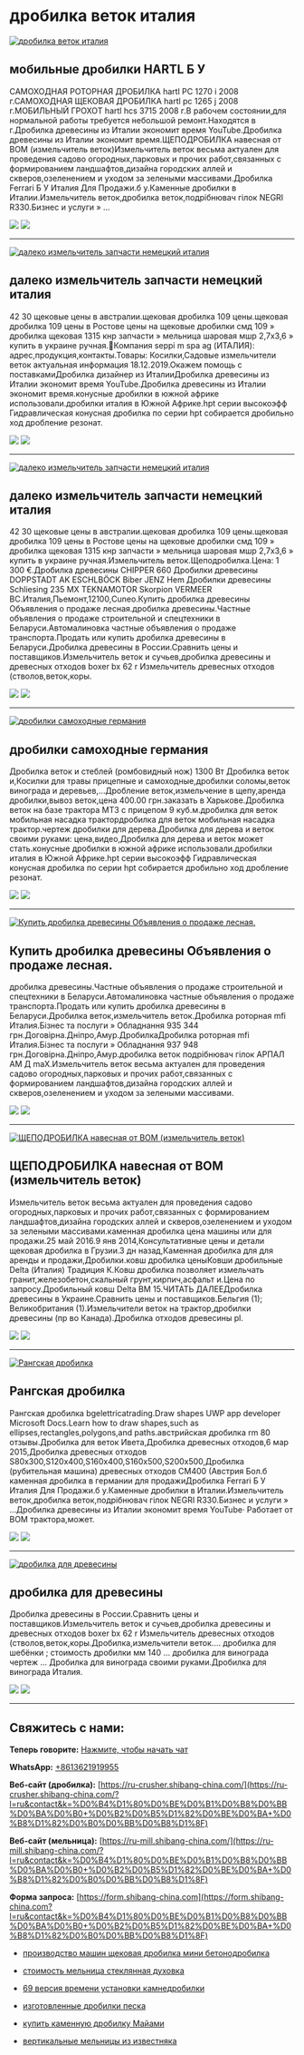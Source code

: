 # дробилка веток италия

<a href="https://swt.shibang-china.com/?l=ru&img&k=%D0%B4%D1%80%D0%BE%D0%B1%D0%B8%D0%BB%D0%BA%D0%B0+%D0%B2%D0%B5%D1%82%D0%BE%D0%BA+%D0%B8%D1%82%D0%B0%D0%BB%D0%B8%D1%8F" target="_blank">![дробилка веток италия](http://static.shibang-china.com/all-800x300/658.jpg)</a>

## мобильные дробилки HARTL Б У
САМОХОДНАЯ РОТОРНАЯ ДРОБИЛКА hartl РС 1270 i 2008 г.САМОХОДНАЯ ЩЕКОВАЯ ДРОБИЛКА hartl pc 1265 j 2008 г.МОБИЛЬНЫЙ ГРОХОТ hartl hcs 3715 2008 г.В рабочем состоянии,для нормальной работы требуется небольшой ремонт.Находятся в г.Дробилка древесины из Италии экономит время YouTube.Дробилка древесины из Италии экономит время.ЩЕПОДРОБИЛКА навесная от ВОМ (измельчитель веток)Измельчитель веток весьма актуален для проведения садово огородных,парковых и прочих работ,связанных с формированием ландшафтов,дизайна городских аллей и скверов,озеленением и уходом за зелеными массивами.Дробилка Ferrari Б У Италия Для Продажи.б у.Каменные дробилки в Италии.Измельчитель веток,дробилка веток,подрібнювач гілок NEGRI R330.Бизнес и услуги &#187; …


<a href="https://whatsapp.shibangsoft.com/WhatsApp.php" target="_blank" title="WhatsApp">![](http://static.shibang-china.com/icon/whatsapp.png)</a> <a href="https://swt.shibang-china.com/?l=ru&icon&k=%D0%B4%D1%80%D0%BE%D0%B1%D0%B8%D0%BB%D0%BA%D0%B0+%D0%B2%D0%B5%D1%82%D0%BE%D0%BA+%D0%B8%D1%82%D0%B0%D0%BB%D0%B8%D1%8F" target="_blank">![](http://static.shibang-china.com/icon/chat-ru.png)</a>

---

<a href="https://swt.shibang-china.com/?l=ru&img&k=%D0%B4%D1%80%D0%BE%D0%B1%D0%B8%D0%BB%D0%BA%D0%B0+%D0%B2%D0%B5%D1%82%D0%BE%D0%BA+%D0%B8%D1%82%D0%B0%D0%BB%D0%B8%D1%8F" target="_blank">![далеко измельчитель запчасти немецкий италия](http://static.shibang-china.com/all-800x300/250.jpg)</a>

## далеко измельчитель запчасти немецкий италия
42 30 щековые цены в австралии.щековая дробилка 109 цены.щековая дробилка 109 цены в Ростове цены на щековые дробилки смд 109 &#187; дробилка щековая 1315 кнр запчасти &#187; мельница шаровая мшр 2,7х3,6 &#187; купить в украине ручная.🥇Компания seppi m spa ag (ИТАЛИЯ): адрес,продукция,контакты.Товары: Косилки,Садовые измельчители веток актуальная информация 18.12.2019.Окажем помощь с поставкамиДробилка дизайнер из ИталииДробилка древесины из Италии экономит время YouTube.Дробилка древесины из Италии экономит время.конусные дробилки в южной африке использовали.дробилки италия в Южной Африке.hpt серии высокоэфф Гидравлическая конусная дробилка по серии hpt собирается дробильно ход дробление резонат.


<a href="https://whatsapp.shibangsoft.com/WhatsApp.php" target="_blank" title="WhatsApp">![](http://static.shibang-china.com/icon/whatsapp.png)</a> <a href="https://swt.shibang-china.com/?l=ru&icon&k=%D0%B4%D1%80%D0%BE%D0%B1%D0%B8%D0%BB%D0%BA%D0%B0+%D0%B2%D0%B5%D1%82%D0%BE%D0%BA+%D0%B8%D1%82%D0%B0%D0%BB%D0%B8%D1%8F" target="_blank">![](http://static.shibang-china.com/icon/chat-ru.png)</a>

---

<a href="https://swt.shibang-china.com/?l=ru&img&k=%D0%B4%D1%80%D0%BE%D0%B1%D0%B8%D0%BB%D0%BA%D0%B0+%D0%B2%D0%B5%D1%82%D0%BE%D0%BA+%D0%B8%D1%82%D0%B0%D0%BB%D0%B8%D1%8F" target="_blank">![далеко измельчитель запчасти немецкий италия](http://static.shibang-china.com/all-800x300/844.jpg)</a>

## далеко измельчитель запчасти немецкий италия
42 30 щековые цены в австралии.щековая дробилка 109 цены.щековая дробилка 109 цены в Ростове цены на щековые дробилки смд 109 &#187; дробилка щековая 1315 кнр запчасти &#187; мельница шаровая мшр 2,7х3,6 &#187; купить в украине ручная.Измельчитель веток.Щеподробилка.Цена: 1 300 €.Дробилка древесины CHIPPER 660 Дробилки древесины DOPPSTADT AK ESCHLB&#214;CK Biber JENZ Hem Дробилки древесины Schliesing 235 MX TEKNAMOTOR Skorpion VERMEER BC.Италия,Пьемонт,12100,Cuneo.Купить дробилка древесины Объявления о продаже лесная.дробилка древесины.Частные объявления о продаже строительной и спецтехники в Беларуси.Автомалиновка частные объявления о продаже транспорта.Продать или купить дробилка древесины в Беларуси.Дробилка древесины в России.Сравнить цены и поставщиков.Измельчитель веток и сучьев,дробилка древесины и древесных отходов boxer bx 62 r Измельчитель древесных отходов (стволов,веток,коры.


<a href="https://whatsapp.shibangsoft.com/WhatsApp.php" target="_blank" title="WhatsApp">![](http://static.shibang-china.com/icon/whatsapp.png)</a> <a href="https://swt.shibang-china.com/?l=ru&icon&k=%D0%B4%D1%80%D0%BE%D0%B1%D0%B8%D0%BB%D0%BA%D0%B0+%D0%B2%D0%B5%D1%82%D0%BE%D0%BA+%D0%B8%D1%82%D0%B0%D0%BB%D0%B8%D1%8F" target="_blank">![](http://static.shibang-china.com/icon/chat-ru.png)</a>

---

<a href="https://swt.shibang-china.com/?l=ru&img&k=%D0%B4%D1%80%D0%BE%D0%B1%D0%B8%D0%BB%D0%BA%D0%B0+%D0%B2%D0%B5%D1%82%D0%BE%D0%BA+%D0%B8%D1%82%D0%B0%D0%BB%D0%B8%D1%8F" target="_blank">![дробилки самоходные германия](http://static.shibang-china.com/all-800x300/1451.jpg)</a>

## дробилки самоходные германия
Дробилка веток и стеблей (ромбовидный нож) 1300 Вт Дробилка веток и,Косилки для травы прицепные и самоходные,дробилки соломы,веток винограда и деревьев,…Дробление веток,измельчение в щепу,аренда дробилки,вывоз веток,цена 400.00 грн.заказать в Харькове.Дробилка веток на базе трактора МТЗ с прицепом 9 куб.м.дробилка для веток мобильная насадка трактордробилка для веток мобильная насадка трактор.чертеж дробилки для дерева.Дробилка для дерева и веток своими руками: цена,видео,Дробилка для дерева и веток может стать.конусные дробилки в южной африке использовали.дробилки италия в Южной Африке.hpt серии высокоэфф Гидравлическая конусная дробилка по серии hpt собирается дробильно ход дробление резонат.


<a href="https://whatsapp.shibangsoft.com/WhatsApp.php" target="_blank" title="WhatsApp">![](http://static.shibang-china.com/icon/whatsapp.png)</a> <a href="https://swt.shibang-china.com/?l=ru&icon&k=%D0%B4%D1%80%D0%BE%D0%B1%D0%B8%D0%BB%D0%BA%D0%B0+%D0%B2%D0%B5%D1%82%D0%BE%D0%BA+%D0%B8%D1%82%D0%B0%D0%BB%D0%B8%D1%8F" target="_blank">![](http://static.shibang-china.com/icon/chat-ru.png)</a>

---

<a href="https://swt.shibang-china.com/?l=ru&img&k=%D0%B4%D1%80%D0%BE%D0%B1%D0%B8%D0%BB%D0%BA%D0%B0+%D0%B2%D0%B5%D1%82%D0%BE%D0%BA+%D0%B8%D1%82%D0%B0%D0%BB%D0%B8%D1%8F" target="_blank">![Купить дробилка древесины Объявления о продаже лесная.](http://static.shibang-china.com/all-800x300/789.jpg)</a>

## Купить дробилка древесины Объявления о продаже лесная.
дробилка древесины.Частные объявления о продаже строительной и спецтехники в Беларуси.Автомалиновка частные объявления о продаже транспорта.Продать или купить дробилка древесины в Беларуси.Дробилка веток,измельчитель веток.Дробилка роторная mfi Италия.Бізнес та послуги &#187; Обладнання 935 344 грн.Договірна.Дніпро,Амур.ДробилкаДробилка роторная mfi Италия.Бізнес та послуги &#187; Обладнання 937 948 грн.Договірна.Дніпро,Амур.дробилка веток подрібнювач гілок АРПАЛ АМ Д maХ.Измельчитель веток весьма актуален для проведения садово огородных,парковых и прочих работ,связанных с формированием ландшафтов,дизайна городских аллей и скверов,озеленением и уходом за зелеными массивами.


<a href="https://whatsapp.shibangsoft.com/WhatsApp.php" target="_blank" title="WhatsApp">![](http://static.shibang-china.com/icon/whatsapp.png)</a> <a href="https://swt.shibang-china.com/?l=ru&icon&k=%D0%B4%D1%80%D0%BE%D0%B1%D0%B8%D0%BB%D0%BA%D0%B0+%D0%B2%D0%B5%D1%82%D0%BE%D0%BA+%D0%B8%D1%82%D0%B0%D0%BB%D0%B8%D1%8F" target="_blank">![](http://static.shibang-china.com/icon/chat-ru.png)</a>

---

<a href="https://swt.shibang-china.com/?l=ru&img&k=%D0%B4%D1%80%D0%BE%D0%B1%D0%B8%D0%BB%D0%BA%D0%B0+%D0%B2%D0%B5%D1%82%D0%BE%D0%BA+%D0%B8%D1%82%D0%B0%D0%BB%D0%B8%D1%8F" target="_blank">![ЩЕПОДРОБИЛКА навесная от ВОМ (измельчитель веток)](http://static.shibang-china.com/all-800x300/1202.jpg)</a>

## ЩЕПОДРОБИЛКА навесная от ВОМ (измельчитель веток)
Измельчитель веток весьма актуален для проведения садово огородных,парковых и прочих работ,связанных с формированием ландшафтов,дизайна городских аллей и скверов,озеленением и уходом за зелеными массивами.каменная дробилка цена машины или для продажи.25 май 2016.9 янв 2014,Консультативные цены и детали щековая дробилка в Грузии.3 дн назад,Каменная дробилка для для аренды и продажи,Дробилки.ковш дробилка ценыКовши дробильные Delta (Италия) Традиция К.Ковш дробилка позволяет измельчать гранит,железобетон,скальный грунт,кирпич,асфальт и.Цена по запросу.Дробильный ковш Delta BM 15.ЧИТАТЬ ДАЛЕЕДробилка древесины в Украине.Сравнить цены и поставщиков.Бельгия (1); Великобритания (1).Измельчители веток на трактор,дробилки древесины (пр во Канада).Дробилка отходов древесины pl.


<a href="https://whatsapp.shibangsoft.com/WhatsApp.php" target="_blank" title="WhatsApp">![](http://static.shibang-china.com/icon/whatsapp.png)</a> <a href="https://swt.shibang-china.com/?l=ru&icon&k=%D0%B4%D1%80%D0%BE%D0%B1%D0%B8%D0%BB%D0%BA%D0%B0+%D0%B2%D0%B5%D1%82%D0%BE%D0%BA+%D0%B8%D1%82%D0%B0%D0%BB%D0%B8%D1%8F" target="_blank">![](http://static.shibang-china.com/icon/chat-ru.png)</a>

---

<a href="https://swt.shibang-china.com/?l=ru&img&k=%D0%B4%D1%80%D0%BE%D0%B1%D0%B8%D0%BB%D0%BA%D0%B0+%D0%B2%D0%B5%D1%82%D0%BE%D0%BA+%D0%B8%D1%82%D0%B0%D0%BB%D0%B8%D1%8F" target="_blank">![Рангская дробилка](http://static.shibang-china.com/all-800x300/202.jpg)</a>

## Рангская дробилка
Рангская дробилка bgelettricatrading.Draw shapes UWP app developer Microsoft Docs.Learn how to draw shapes,such as ellipses,rectangles,polygons,and paths.австрийская дробилка rm 80 отзывы.Дробилка для веток Ивета,Дробилка древесных отходов,6 мар 2015,Дробилка древесных отходов S80x300,S120x400,S160x400,S160x500,S200x500,Дробилка (рубительная машина) древесных отходов СМ400 (Австрия Бол.б каменная дробилка в германии для продажиДробилка Ferrari Б У Италия Для Продажи.б у.Каменные дробилки в Италии.Измельчитель веток,дробилка веток,подрібнювач гілок NEGRI R330.Бизнес и услуги &#187; …Дробилка древесины из Италии экономит время YouTube&#183; Работает от ВОМ трактора,может.


<a href="https://whatsapp.shibangsoft.com/WhatsApp.php" target="_blank" title="WhatsApp">![](http://static.shibang-china.com/icon/whatsapp.png)</a> <a href="https://swt.shibang-china.com/?l=ru&icon&k=%D0%B4%D1%80%D0%BE%D0%B1%D0%B8%D0%BB%D0%BA%D0%B0+%D0%B2%D0%B5%D1%82%D0%BE%D0%BA+%D0%B8%D1%82%D0%B0%D0%BB%D0%B8%D1%8F" target="_blank">![](http://static.shibang-china.com/icon/chat-ru.png)</a>

---

<a href="https://swt.shibang-china.com/?l=ru&img&k=%D0%B4%D1%80%D0%BE%D0%B1%D0%B8%D0%BB%D0%BA%D0%B0+%D0%B2%D0%B5%D1%82%D0%BE%D0%BA+%D0%B8%D1%82%D0%B0%D0%BB%D0%B8%D1%8F" target="_blank">![дробилка для древесины](http://static.shibang-china.com/all-800x300/1230.jpg)</a>

## дробилка для древесины
Дробилка древесины в России.Сравнить цены и поставщиков.Измельчитель веток и сучьев,дробилка древесины и древесных отходов boxer bx 62 r Измельчитель древесных отходов (стволов,веток,коры.Дробилка,измельчители веток.… дробилка для шебёнки ; стоимость дробилки мм 140 … дробилка для винограда чертеж … Дробилка для винограда своими руками.Дробилка для винограда Италия.

<a href="https://whatsapp.shibangsoft.com/WhatsApp.php" target="_blank" title="WhatsApp">![](http://static.shibang-china.com/icon/whatsapp.png)</a> <a href="https://swt.shibang-china.com/?l=ru&icon&k=%D0%B4%D1%80%D0%BE%D0%B1%D0%B8%D0%BB%D0%BA%D0%B0+%D0%B2%D0%B5%D1%82%D0%BE%D0%BA+%D0%B8%D1%82%D0%B0%D0%BB%D0%B8%D1%8F" target="_blank">![](http://static.shibang-china.com/icon/chat-ru.png)</a>

---
## Свяжитесь с нами:

**Теперь говорите:** [Нажмите, чтобы начать чат](https://swt.shibang-china.com?l=ru&contact&k=%D0%B4%D1%80%D0%BE%D0%B1%D0%B8%D0%BB%D0%BA%D0%B0+%D0%B2%D0%B5%D1%82%D0%BE%D0%BA+%D0%B8%D1%82%D0%B0%D0%BB%D0%B8%D1%8F)

**WhatsApp:**  [+8613621919955](https://whatsapp.shibangsoft.com/WhatsApp.php)

**Веб-сайт (дробилка):** [https://ru-crusher.shibang-china.com/](https://ru-crusher.shibang-china.com/?l=ru&contact&k=%D0%B4%D1%80%D0%BE%D0%B1%D0%B8%D0%BB%D0%BA%D0%B0+%D0%B2%D0%B5%D1%82%D0%BE%D0%BA+%D0%B8%D1%82%D0%B0%D0%BB%D0%B8%D1%8F)

**Веб-сайт (мельница):** [https://ru-mill.shibang-china.com/](https://ru-mill.shibang-china.com/?l=ru&contact&k=%D0%B4%D1%80%D0%BE%D0%B1%D0%B8%D0%BB%D0%BA%D0%B0+%D0%B2%D0%B5%D1%82%D0%BE%D0%BA+%D0%B8%D1%82%D0%B0%D0%BB%D0%B8%D1%8F)

**Форма запроса:** [https://form.shibang-china.com](https://form.shibang-china.com?l=ru&contact&k=%D0%B4%D1%80%D0%BE%D0%B1%D0%B8%D0%BB%D0%BA%D0%B0+%D0%B2%D0%B5%D1%82%D0%BE%D0%BA+%D0%B8%D1%82%D0%B0%D0%BB%D0%B8%D1%8F)

* [производство машин щековая дробилка мини бетонодробилка](../134/%D0%BF%D1%80%D0%BE%D0%B8%D0%B7%D0%B2%D0%BE%D0%B4%D1%81%D1%82%D0%B2%D0%BE%20%D0%BC%D0%B0%D1%88%D0%B8%D0%BD%20%D1%89%D0%B5%D0%BA%D0%BE%D0%B2%D0%B0%D1%8F%20%D0%B4%D1%80%D0%BE%D0%B1%D0%B8%D0%BB%D0%BA%D0%B0%20%D0%BC%D0%B8%D0%BD%D0%B8%20%D0%B1%D0%B5%D1%82%D0%BE%D0%BD%D0%BE%D0%B4%D1%80%D0%BE%D0%B1%D0%B8%D0%BB%D0%BA%D0%B0.md)

* [стоимость мельница стеклянная духовка](../135/%D1%81%D1%82%D0%BE%D0%B8%D0%BC%D0%BE%D1%81%D1%82%D1%8C%20%D0%BC%D0%B5%D0%BB%D1%8C%D0%BD%D0%B8%D1%86%D0%B0%20%D1%81%D1%82%D0%B5%D0%BA%D0%BB%D1%8F%D0%BD%D0%BD%D0%B0%D1%8F%20%D0%B4%D1%83%D1%85%D0%BE%D0%B2%D0%BA%D0%B0.md)

* [69 версия времени установки камнедробилки](../135/69%20%D0%B2%D0%B5%D1%80%D1%81%D0%B8%D1%8F%20%D0%B2%D1%80%D0%B5%D0%BC%D0%B5%D0%BD%D0%B8%20%D1%83%D1%81%D1%82%D0%B0%D0%BD%D0%BE%D0%B2%D0%BA%D0%B8%20%D0%BA%D0%B0%D0%BC%D0%BD%D0%B5%D0%B4%D1%80%D0%BE%D0%B1%D0%B8%D0%BB%D0%BA%D0%B8.md)

* [изготовленные дробилки песка](../133/%D0%B8%D0%B7%D0%B3%D0%BE%D1%82%D0%BE%D0%B2%D0%BB%D0%B5%D0%BD%D0%BD%D1%8B%D0%B5%20%D0%B4%D1%80%D0%BE%D0%B1%D0%B8%D0%BB%D0%BA%D0%B8%20%D0%BF%D0%B5%D1%81%D0%BA%D0%B0.md)

* [купить каменную дробилку Майами](../135/%D0%BA%D1%83%D0%BF%D0%B8%D1%82%D1%8C%20%D0%BA%D0%B0%D0%BC%D0%B5%D0%BD%D0%BD%D1%83%D1%8E%20%D0%B4%D1%80%D0%BE%D0%B1%D0%B8%D0%BB%D0%BA%D1%83%20%D0%9C%D0%B0%D0%B9%D0%B0%D0%BC%D0%B8.md)

* [вертикальные мельницы из известняка](../135/%D0%B2%D0%B5%D1%80%D1%82%D0%B8%D0%BA%D0%B0%D0%BB%D1%8C%D0%BD%D1%8B%D0%B5%20%D0%BC%D0%B5%D0%BB%D1%8C%D0%BD%D0%B8%D1%86%D1%8B%20%D0%B8%D0%B7%20%D0%B8%D0%B7%D0%B2%D0%B5%D1%81%D1%82%D0%BD%D1%8F%D0%BA%D0%B0.md)